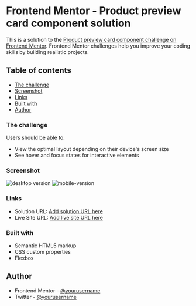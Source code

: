 # Frontend Mentor - Product preview card component solution

This is a solution to the [Product preview card component challenge on Frontend Mentor](https://www.frontendmentor.io/challenges/product-preview-card-component-GO7UmttRfa). Frontend Mentor challenges help you improve your coding skills by building realistic projects. 

## Table of contents

  - [The challenge](#the-challenge)
  - [Screenshot](#screenshot)
  - [Links](#links)
  - [Built with](#built-with)
- [Author](#author)



### The challenge

Users should be able to:

- View the optimal layout depending on their device's screen size
- See hover and focus states for interactive elements

### Screenshot

![desktop version](./images/screenshot1.jpg)
![mobile-version](./images/screenshot2.jpg)


### Links

- Solution URL: [Add solution URL here](https://your-solution-url.com)
- Live Site URL: [Add live site URL here](https://your-live-site-url.com)


### Built with

- Semantic HTML5 markup
- CSS custom properties
- Flexbox


## Author

- Frontend Mentor - [@yourusername](https://www.frontendmentor.io/profile/cybermaxi7)
- Twitter - [@yourusername](https://www.twitter.com/cybermaxi7)


